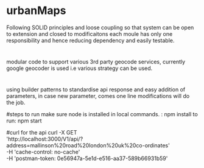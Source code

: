# urbanMaps

Following SOLID principles and loose coupling so that system can be open to extension and closed to modificaitons
each moule has only one responsibility and hence reducing dependency and easily testable.
# 
modular code to support various 3rd party geocode services, currently google geocoder is used i.e various strategy can be used.
# 
using builder patterns to standardise api response and easy addition of parameters, in case new parameter, comes one line modifications will do
 the job.

#steps to run
  make sure node is installed in local
  commands. :  npm install
  to run: npm start
  
 #curl for the api
  curl -X GET \
'http://localhost:3000/V1/api/?address=mallinson%20road%20london%20uk%20co-ordinates' \
-H 'cache-control: no-cache' \
-H 'postman-token: 0e56947a-5e1d-e516-aa37-589b66931b59'
  
